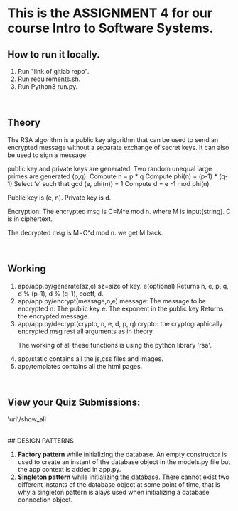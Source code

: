 # This is the ASSIGNMENT 4 for our course Intro to Software Systems.

## How to run it locally.

<ol>
<li> Run "link of gitlab repo". </li>
<li> Run requirements.sh. </li> 
<li> Run Python3 run.py. </li>
</ol>

<br>

## Theory

The RSA algorithm is a public key algorithm that can be used to send an encrypted message without a separate exchange of secret keys. It can also be used to sign a message.

public key and private keys are generated. Two random unequal large primes are generated (p,q). Compute n = p * q Compute phi(n) = (p-1) * (q-1) Select ‘e’ such that gcd (e, phi(n)) = 1 Compute d = e -1 mod phi(n)

Public key is (e, n). Private key is d.

Encryption: The encrypted msg is C=M^e mod n. where M is input(string). C is in ciphertext.

The decrypted msg is M=C^d mod n.
we get M back. 

<br>

## Working

<ol>
<li> app/app.py/generate(sz,e) sz=size of key. e(optional) Returns n, e, p, q, d % (p-1), d % (q-1), coeff, d. </li>

<li> app/app.py/encrypt(message,n,e) message: The message to be encrypted n: The public key e: The exponent in the public key Returns the encrypted message. </li>

<li> app/app.py/decrypt(crypto, n, e, d, p, q) crypto: the cryptographically encrypted msg rest all arguments as in theory. </li>

<p>The working of all these functions is using the python library 'rsa'.</p>

<li> app/static contains all the js,css files and images. </li>

<li> app/templates contains all the html pages. </li>
</ol>

<br>

##  View your Quiz Submissions:

'url'/show_all 

<br>
##  DESIGN PATTERNS

<ol>
<li> <strong>Factory pattern</strong> while initializing the database. An empty constructor is used to create an instant of the database object in the models.py file but the app context is added in app.py. </li>

<li> <strong>Singleton pattern</strong> while initializing the database. There cannot exist two different instants of the database object at some point of time, that is why a singleton pattern is alays used when initializing a database connection object. </li>
</ol>
